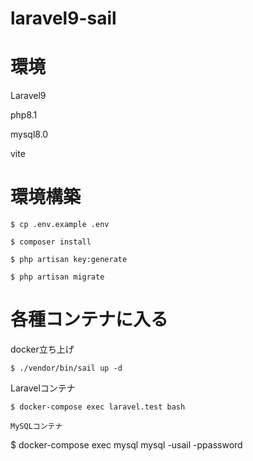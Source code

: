 # laravel9-sail

# 環境

Laravel9

php8.1

mysql8.0

vite

# 環境構築
```
$ cp .env.example .env

$ composer install

$ php artisan key:generate

$ php artisan migrate
```

# 各種コンテナに入る

docker立ち上げ
```
$ ./vendor/bin/sail up -d
```

Laravelコンテナ
```
$ docker-compose exec laravel.test bash
```
```
MySQLコンテナ
```
$ docker-compose exec mysql mysql -usail -ppassword
```

